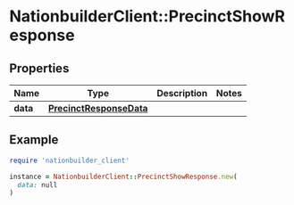 # NationbuilderClient::PrecinctShowResponse

## Properties

| Name | Type | Description | Notes |
| ---- | ---- | ----------- | ----- |
| **data** | [**PrecinctResponseData**](PrecinctResponseData.md) |  |  |

## Example

```ruby
require 'nationbuilder_client'

instance = NationbuilderClient::PrecinctShowResponse.new(
  data: null
)
```


